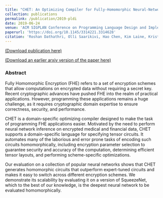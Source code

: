 ```yaml
---
title: "CHET: An Optimizing Compiler for Fully-Homomorphic Neural-Network Inferencing"
collection: publications
permalink: /publication/2019-pldi
date: 2019-06-24
venue: 'ACM SIGPLAN Conference on Programming Language Design and Implementation (PLDI)'
paperurl: 'https://doi.org/10.1145/3314221.3314628'
citation: 'Roshan Dathathri, Olli Saarikivi, Hao Chen, Kim Laine, Kristin Lauter, Saeed Maleki, Madan Musuvathi, Todd Mytkowicz, “CHET: An Optimizing Compiler for Fully-Homomorphic Neural-Network Inferencing,” Proceedings of the 40th ACM SIGPLAN Conference on Programming Language Design and Implementation (PLDI), June 2019 (to appear).'
---
```

[(Download publication here)](https://www.cs.utexas.edu/~roshan/CHET.pdf) 

[(Download an earlier arxiv version of the paper here)](https://arxiv.org/abs/1810.00845)

### Abstract

Fully Homomorphic Encryption (FHE) refers to a set of encryption schemes
that allow computations on encrypted data without
requiring a secret key. Recent cryptographic advances have pushed FHE
into the realm of practical applications. However, programming these
applications remains a huge challenge, as it requires
cryptographic domain expertise to ensure correctness, security, and
performance. 

CHET is a domain-specific optimizing compiler designed to make the task of
programming FHE applications easier. Motivated by the need to perform
neural network inference on encrypted medical and financial data, CHET
supports a domain-specific language for specifying tensor circuits. It automates many of
the laborious and error prone tasks of encoding such circuits
homomorphically, including encryption parameter selection to guarantee
security and accuracy of the computation, determining efficient tensor
layouts, and performing scheme-specific optimizations. 

Our evaluation on a collection of popular neural networks shows that
CHET generates homomorphic circuits that outperform expert-tuned
circuits and makes it easy to switch across different encryption
schemes. We demonstrate its scalability by evaluating it on a version of
SqueezeNet, which to the best of our knowledge, is the deepest neural
network to be evaluated homomorphically. 